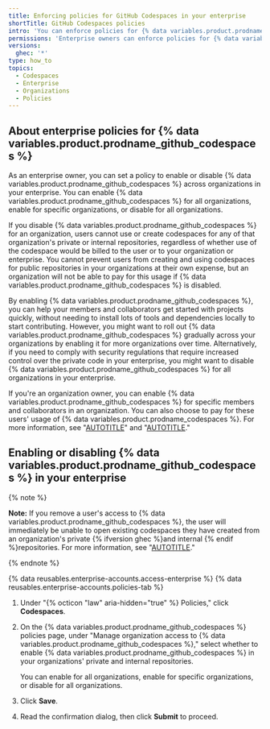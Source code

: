 ```yaml
---
title: Enforcing policies for GitHub Codespaces in your enterprise
shortTitle: GitHub Codespaces policies
intro: 'You can enforce policies for {% data variables.product.prodname_github_codespaces %} within your enterprise''s organizations.'
permissions: 'Enterprise owners can enforce policies for {% data variables.product.prodname_github_codespaces %} in an enterprise.'
versions:
  ghec: '*'
type: how_to
topics:
  - Codespaces
  - Enterprise
  - Organizations
  - Policies
---
```


## About enterprise policies for {% data variables.product.prodname_github_codespaces %}

As an enterprise owner, you can set a policy to enable or disable {% data variables.product.prodname_github_codespaces %} across organizations in your enterprise. You can enable {% data variables.product.prodname_github_codespaces %} for all organizations, enable for specific organizations, or disable for all organizations.

If you disable {% data variables.product.prodname_github_codespaces %} for an organization, users cannot use or create codespaces for any of that organization's private or internal repositories, regardless of whether use of the codespace would be billed to the user or to your organization or enterprise. You cannot prevent users from creating and using codespaces for public repositories in your organizations at their own expense, but an organization will not be able to pay for this usage if {% data variables.product.prodname_github_codespaces %} is disabled.

By enabling {% data variables.product.prodname_github_codespaces %}, you can help your members and collaborators get started with projects quickly, without needing to install lots of tools and dependencies locally to start contributing. However, you might want to roll out {% data variables.product.prodname_github_codespaces %} gradually across your organizations by enabling it for more organizations over time. Alternatively, if you need to comply with security regulations that require increased control over the private code in your enterprise, you might want to disable {% data variables.product.prodname_github_codespaces %} for all  organizations in your enterprise.

If you're an organization owner, you can enable {% data variables.product.prodname_github_codespaces %} for specific members and collaborators in an organization. You can also choose to pay for these users' usage of {% data variables.product.prodname_codespaces %}. For more information, see "[AUTOTITLE](/codespaces/managing-codespaces-for-your-organization/enabling-or-disabling-github-codespaces-for-your-organization)" and "[AUTOTITLE](/codespaces/managing-codespaces-for-your-organization/choosing-who-owns-and-pays-for-codespaces-in-your-organization)."

## Enabling or disabling {% data variables.product.prodname_github_codespaces %} in your enterprise

{% note %}

**Note:** If you remove a user's access to {% data variables.product.prodname_github_codespaces %}, the user will immediately be unable to open existing codespaces they have created from an organization's private {% ifversion ghec %}and internal {% endif %}repositories. For more information, see "[AUTOTITLE](/codespaces/managing-codespaces-for-your-organization/enabling-or-disabling-github-codespaces-for-your-organization#about-changing-your-settings)."

{% endnote %}

{% data reusables.enterprise-accounts.access-enterprise %}
{% data reusables.enterprise-accounts.policies-tab %}
1. Under "{% octicon "law" aria-hidden="true" %} Policies," click **Codespaces**.
1. On the {% data variables.product.prodname_github_codespaces %} policies page, under "Manage organization access to {% data variables.product.prodname_github_codespaces %}," select whether to enable {% data variables.product.prodname_github_codespaces %} in your organizations' private and internal repositories.

   You can enable for all organizations, enable for specific organizations, or disable for all organizations.
1. Click **Save**.
1. Read the confirmation dialog, then click **Submit** to proceed.
